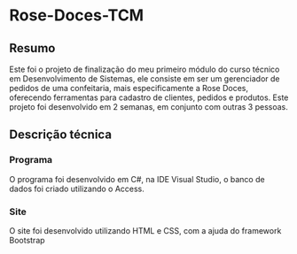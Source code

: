# Rose-Doces-TCM
## Resumo
Este foi o projeto de finalização do meu primeiro módulo do curso técnico em Desenvolvimento de Sistemas, ele consiste em ser um gerenciador de pedidos de uma confeitaria,
mais especificamente a Rose Doces, oferecendo ferramentas para cadastro de clientes, pedidos e produtos.
Este projeto foi desenvolvido em 2 semanas, em conjunto com outras 3 pessoas.

## Descrição técnica
### Programa
O programa foi desenvolvido em C#, na IDE Visual Studio, o banco de dados foi criado utilizando o Access.
### Site
O site foi desenvolvido utilizando HTML e CSS, com a ajuda do framework Bootstrap
